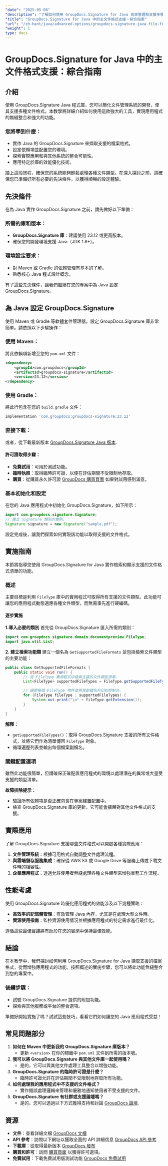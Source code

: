 ```yaml
---
"date": "2025-05-08"
"description": "了解如何使用 GroupDocs.Signature for Java 高效管理和支援多種文件格式。本逐步指南將幫助您增強文件管理系統。"
"title": "GroupDocs.Signature for Java 中的主文件格式支援－綜合指南"
"url": "/zh-hant/java/advanced-options/groupdocs-signature-java-file-format-support/"
"weight": 1
type: docs
---
```

# GroupDocs.Signature for Java 中的主文件格式支援：綜合指南

## 介紹

使用 GroupDocs.Signature Java 程式庫，您可以簡化文件管理系統的開發，使其支援多種文件格式。本教學將詳細介紹如何使用這款強大的工具，實現應用程式的無縫整合和強大的功能。

### 您將學到什麼：
- 實作 Java 的 GroupDocs.Signature 來擷取支援的檔案格式。
- 設定依賴項並配置您的環境。
- 探索實際應用和與其他系統的整合可能性。
- 應用特定於庫的效能優化技術。

踏上這段旅程，確保您的系統能夠輕鬆處理各種文件類型。在深入探討之前，請確保您已準備好所有必要的先決條件，以獲得順暢的設定體驗。

## 先決條件

在為 Java 實作 GroupDocs.Signature 之前，請先做好以下準備：

### 所需的庫和版本：
- **GroupDocs.Signature 庫**：建議使用 23.12 或更高版本。
- 確保您的開發環境支援 Java（JDK 1.8+）。

### 環境設定要求：
- 對 Maven 或 Gradle 的依賴管理有基本的了解。
- 熟悉核心 Java 程式設計概念。

有了這些先決條件，讓我們繼續在您的專案中為 Java 設定 GroupDocs.Signature。

## 為 Java 設定 GroupDocs.Signature

使用 Maven 或 Gradle 等軟體套件管理器，設定 GroupDocs.Signature 庫非常簡單。請依照以下步驟操作：

### 使用 Maven：
將此依賴項新增至您的 `pom.xml` 文件：
```xml
<dependency>
    <groupId>com.groupdocs</groupId>
    <artifactId>groupdocs-signature</artifactId>
    <version>23.12</version>
</dependency>
```
### 使用 Gradle：
將此行包含在您的 `build.gradle` 文件：
```gradle
implementation 'com.groupdocs:groupdocs-signature:23.12'
```
### 直接下載：
或者，從下載最新版本 [GroupDocs.Signature Java 版本](https://releases。groupdocs.com/signature/java/).

#### 許可證取得步驟：
- **免費試用**：可用於測試功能。
- **臨時執照**：取得臨時許可證，以便在評估期間不受限制地存取。
- **購買**：從購買永久許可證 [GroupDocs 購買頁面](https://purchase.groupdocs.com/buy) 如果對試用感到滿意。

### 基本初始化和設定
在您的 Java 應用程式中初始化 GroupDocs.Signature，如下所示：
```java
import com.groupdocs.signature.Signature;
// 建立 Signature 類別的實例。
Signature signature = new Signature("sample.pdf");
```
設定完成後，讓我們探索如何實現該功能以取得支援的文件格式。

## 實施指南

本節將指導您使用 GroupDocs.Signature for Java 實作檢索和顯示支援的文件格式清單的功能。

### 概述
主要目標是利用 `FileType` 庫中的實用程式可取得所有支援的文件類型。此功能可讓您的應用程式動態適應各種文件類型，而無需事先進行硬編碼。

#### 逐步實施
**1.導入必要的類別**
首先從 GroupDocs.Signature 匯入所需的類別：
```java
import com.groupdocs.signature.domain.documentpreview.FileType;
import java.util.List;
```
**2. 建立檢索功能類**
建立一個名為 `GetSupportedFileFormats` 並包括檢索文件類型的主要功能：
```java
public class GetSupportedFileFormats {
    public static void run() {
        // 從 FileType 實用程式中檢索支援的文件類型清單。
        List<FileType> supportedFileTypes = FileType.getSupportedFileTypes();

        // 遍歷每個 FileType 物件並將其副檔名列印到控制台。
        for (FileType fileType : supportedFileTypes) {
            System.out.print("\n" + fileType.getExtension());
        }
    }
}
```
**解釋：**
- `getSupportedFileTypes()`：取得 GroupDocs.Signature 支援的所有文件格式，並將它們作為清單傳回 `FileType` 對象。
- 循環遍歷列表並輸出每個檔案副檔名。

### 關鍵配置選項
雖然此功能很簡單，但請確保正確配置應用程式的環境以處理潛在的異常或大量受支援的類型清單。

**故障排除提示：**
- 驗證所有依賴項是否正確包含在專案建置配置中。
- 檢查 GroupDocs.Signature 庫的更新，它可能會擴展對其他文件格式的支援。

## 實際應用

了解 GroupDocs.Signature 支援哪些文件格式可以開啟各種實際應用：
1. **文件管理系統**：根據可用格式自動調整文件處理流程。
2. **與雲端儲存服務集成**：確保從 AWS S3 或 Google Drive 等服務上傳或下載文件時的相容性。
3. **企業應用程式**：透過允許使用者無縫處理各種文件類型來增強業務工作流程。

## 性能考慮
使用 GroupDocs.Signature 時優化應用程式的效能涉及以下幾種策略：
- **高效率的記憶體管理**：有效管理 Java 內存，尤其是在處理大型文件時。
- **資源使用指南**：監控資源使用情況並根據應用程式的特定需求進行最佳化。

遵循這些最佳實踐將有助於在您的實施中保持最佳效能。

## 結論
在本教學中，我們探討如何利用 GroupDocs.Signature for Java 擷取支援的檔案格式，從而增強應用程式的功能。按照概述的實施步驟，您可以將此功能無縫整合到您的專案中。

### 後續步驟：
- 試驗 GroupDocs.Signature 提供的附加功能。
- 探索與其他服務或平台的整合選項。

準備好開始實施了嗎？試試這些技巧，看看它們如何讓您的 Java 應用程式受益！

## 常見問題部分
1. **如何在 Maven 中更新我的 GroupDocs.Signature 庫版本？**
   - 更新 `<version>` 在你的標籤中 `pom.xml` 文件到所需的版本號。
2. **我可以將 GroupDocs.Signature 與其他文件庫一起使用嗎？**
   - 是的，它可以與其他文件處理工具整合以增強功能。
3. **GroupDocs.Signature 的臨時許可證是什麼？**
   - 臨時許可證允許在評估期間不受限制地存取所有功能。
4. **如何處理我的應用程式中不支援的文件格式？**
   - 實作錯誤處理邏輯來管理和優雅地通知使用者不受支援的文件。
5. **GroupDocs.Signature 有社群或支援論壇嗎？**
   - 是的，您可以透過以下方式獲得支持和討論 [GroupDocs 論壇](https://forum。groupdocs.com/c/signature/).

## 資源
- **文件**：查看詳細文檔 [GroupDocs 文檔](https://docs.groupdocs.com/signature/java/)
- **API 參考**：訪問以下網址以獲取全面的 API 詳細信息 [GroupDocs API 參考](https://reference.groupdocs.com/signature/java/)
- **下載庫**：從取得最新版本 [GroupDocs 發布](https://releases.groupdocs.com/signature/java/)
- **購買和許可**：訪問 [購買頁面](https://purchase.groupdocs.com/buy) 以獲得許可選項。
- **免費試用**：下載免費試用版測試功能 [GroupDocs 免費試用](https://release)